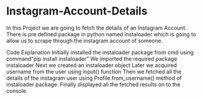 # Instagram-Account-Details

In this Project we are going to fetch the details of an Instagram Account. There is pre defined package in python named instaloader which is going to allow us to scrape through the instagram account of someone.

Code Explanation
Initially installed the instaloader package from cmd using command“pip install instaloader” 
We imported the required package instaloader
Next we created an instaloader object
Later we acquired username from the user using input() function
Then we fetched all the details of the instagram user using Profile.from_username() method of instaloader package.
Finally displayed all the fetched results on to the console.
